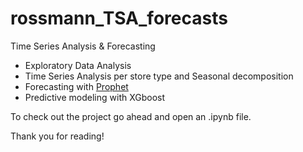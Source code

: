 # rossmann_TSA_forecasts

Time Series Analysis & Forecasting

- Exploratory Data Analysis
- Time Series Analysis per store type and Seasonal decomposition
- Forecasting with [Prophet](https://github.com/facebookincubator/prophet)
- Predictive modeling with XGboost

To check out the project go ahead and open an .ipynb file.

Thank you for reading!
